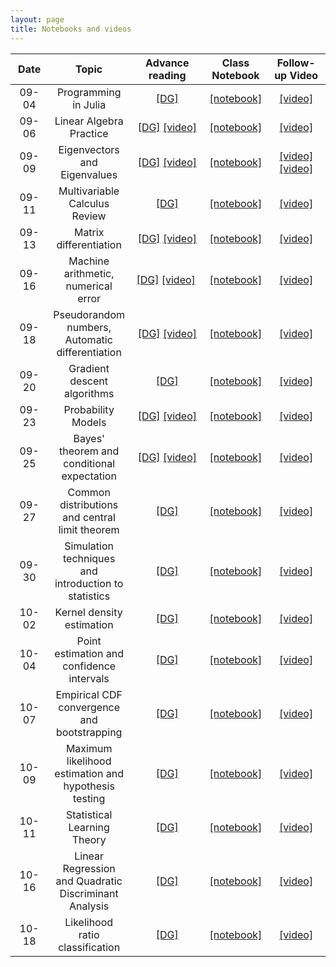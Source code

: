 ```yaml
---
layout: page
title: Notebooks and videos
---
```


<table>
  <thead>
    <tr>
      <th style="text-align: center; width:80px">Date</th>
      <th style="text-align: center">Topic</th>
      <th style="text-align: center; width:125px">Advance reading</th>
      <th style="text-align: center">Class Notebook</th>
      <th style="text-align: center; width:150px">Follow-up Video</th>
    </tr>
  </thead>
  <tbody>
    <tr>
      <td style="text-align: center">09-04</td>
      <td style="text-align: center">Programming in Julia</td>
      <td style="text-align: center"><a href="https://mathigon.org/course/programming-in-julia">[DG]</a></td>
      <td style="text-align: center"><a href="https://nbviewer.jupyter.org/github/data1010/problem-sets/blob/master/09-04/data1010-09-04.ipynb">[notebook]</a></td>
      <td style="text-align: center"><a href="https://youtu.be/nfVHIY_IMF0">[video]</a></td>
    </tr>
    <tr>
      <td style="text-align: center">09-06</td>
      <td style="text-align: center">Linear Algebra Practice</td>
      <td style="text-align: center"><a href="https://mathigon.org/course/linear-algebra">[DG]</a>&nbsp;<a href="https://www.youtube.com/watch?v=pz0WmaOU9Xg">[video]</a></td>
      <td style="text-align: center"><a href="https://nbviewer.jupyter.org/github/data1010/problem-sets/blob/master/09-06/data1010-09-06.ipynb">[notebook]</a></td>
      <td style="text-align: center"><a href="https://youtu.be/Dm7ebJmrBl0">[video]</a></td>
    </tr>
    <tr>
      <td style="text-align: center">09-09</td>
      <td style="text-align: center">Eigenvectors and Eigenvalues</td>
      <td style="text-align: center"><a href="https://mathigon.org/course/linear-algebra/eigenanalysis">[DG]</a>&nbsp;<a href="https://www.youtube.com/watch?v=EMpJ_8hM94c">[video]</a></td>
      <td style="text-align: center"><a href="https://nbviewer.jupyter.org/github/data1010/problem-sets/blob/master/10-16/data1010-09-09.ipynb">[notebook]</a></td>
      <td style="text-align: center"><a href="https://youtu.be/nhK8-CZw0bM">[video]</a> <a href="https://youtu.be/hNWP2HgqKZc">[video]</a></td>
    </tr>
    <tr>
      <td style="text-align: center">09-11</td>
      <td style="text-align: center">Multivariable Calculus Review</td>
      <td style="text-align: center"><a href="https://mathigon.org/course/multivariable-calculus">[DG]</a></td>
      <td style="text-align: center"><a href="https://nbviewer.jupyter.org/github/data1010/problem-sets/blob/master/09-11">[notebook]</a></td>
      <td style="text-align: center"><a href="https://youtu.be/EycEXezPLKo">[video]</a></td>
    </tr>
    <tr>
      <td style="text-align: center">09-13</td>
      <td style="text-align: center">Matrix differentiation</td>
      <td style="text-align: center"><a href="https://mathigon.org/course/multivariable-calculus">[DG]</a>&nbsp;<a href="https://www.youtube.com/watch?v=E9xBvB0wxWI">[video]</a></td>
      <td style="text-align: center"><a href="https://nbviewer.jupyter.org/github/data1010/problem-sets/09-13/data1010-09-13.ipynb">[notebook]</a></td>
      <td style="text-align: center"><a href="https://youtu.be/T8w4BHUCiRo">[video]</a></td>
    </tr>
    <tr>
      <td style="text-align: center">09-16</td>
      <td style="text-align: center">Machine arithmetic, numerical error</td>
      <td style="text-align: center"><a href="https://mathigon.org/course/numerical-computing">[DG]</a>&nbsp;<a href="https://www.youtube.com/watch?v=OLSASJ3b24c">[video]</a>&nbsp;<a href="https://www.youtube.com/watch?v=BJZrpi4vZWg"></a></td>
      <td style="text-align: center"><a href="https://nbviewer.jupyter.org/github/data1010/problem-sets/09-16/data1010-09-16.ipynb">[notebook]</a></td>
      <td style="text-align: center"><a href="https://youtu.be/4MJOxroHo-E">[video]</a></td>
    </tr>
    <tr>
      <td style="text-align: center">09-18</td>
      <td style="text-align: center">Pseudorandom numbers, Automatic differentiation</td>
      <td style="text-align: center"><a href="https://mathigon.org/course/numerical-computing/pseudorandom-number-generation">[DG]</a>&nbsp;<a href="https://www.youtube.com/watch?v=qM9EmmUtX_c">[video]</a></td>
      <td style="text-align: center"><a href="https://nbviewer.jupyter.org/github/data1010/problem-sets/09-18/data1010-09-18.ipynb">[notebook]</a></td>
      <td style="text-align: center"><a href="https://youtu.be/lQVRwkTQPvM">[video]</a></td>
    </tr>
    <tr>
      <td style="text-align: center">09-20</td>
      <td style="text-align: center">Gradient descent algorithms</td>
      <td style="text-align: center"><a href="https://mathigon.org/course/numerical-computing/optimization">[DG]</a></td>
      <td style="text-align: center"><a href="https://nbviewer.jupyter.org/github/data1010/problem-sets/09-20/data1010-09-20.ipynb">[notebook]</a></td>
      <td style="text-align: center"><a href="https://youtu.be/amKu-YPYhto">[video]</a></td>
    </tr>
    <tr>
      <td style="text-align: center">09-23</td>
      <td style="text-align: center">Probability Models</td>
      <td style="text-align: center"><a href="https://mathigon.org/course/intro-probability/">[DG]</a>&nbsp;<a href="https://www.youtube.com/watch?v=zEwXXE4fWRc">[video]</a></td>
      <td style="text-align: center"><a href="https://nbviewer.jupyter.org/github/data1010/problem-sets/09-23/data1010-09-23.ipynb">[notebook]</a></td>
      <td style="text-align: center"><a href="https://youtu.be/WJYjJK79AdY">[video]</a></td>
    </tr>
    <tr>
      <td style="text-align: center">09-25</td>
      <td style="text-align: center">Bayes' theorem and conditional expectation</td>
      <td style="text-align: center"><a href="https://mathigon.org/course/intro-probability/conditional-probability">[DG]</a>&nbsp;<a href="https://www.youtube.com/watch?v=JGeTcRfKgBo">[video]</a></td>
      <td style="text-align: center"><a href="https://nbviewer.jupyter.org/github/data1010/problem-sets/09-25/data1010-09-25.ipynb">[notebook]</a></td>
      <td style="text-align: center"><a href="https://youtu.be/gyBcaND7jQE">[video]</a></td>
    </tr>
    <tr>
      <td style="text-align: center">09-27</td>
      <td style="text-align: center">Common distributions and central limit theorem</td>
      <td style="text-align: center"><a href="https://mathigon.org/course/intro-probability/central-limit-theorem">[DG]</a></td>
      <td style="text-align: center"><a href="https://nbviewer.jupyter.org/github/data1010/problem-sets/09-27/data1010-09-27.ipynb">[notebook]</a></td>
      <td style="text-align: center"><a href="https://youtu.be/xbeVRmuSjiU">[video]</a></td>
    </tr>
    <tr>
      <td style="text-align: center">09-30</td>
      <td style="text-align: center">Simulation techniques and introduction to statistics</td>
      <td style="text-align: center"><a href="https://mathigon.org/course/intro-statistics">[DG]</a></td>
      <td style="text-align: center"><a href="https://nbviewer.jupyter.org/github/data1010/problem-sets/09-30/data1010-09-30.ipynb">[notebook]</a></td>
      <td style="text-align: center"><a href="https://youtu.be/cWYfxhVPBP8">[video]</a></td>
    </tr>
    <tr>
      <td style="text-align: center">10-02</td>
      <td style="text-align: center">Kernel density estimation</td>
      <td style="text-align: center"><a href="https://mathigon.org/course/intro-statistics/estimating-joint-densities">[DG]</a></td>
      <td style="text-align: center"><a href="https://nbviewer.jupyter.org/github/data1010/problem-sets/10-02/data1010-10-02.ipynb">[notebook]</a></td>
      <td style="text-align: center"><a href="https://youtu.be/jl3crfKP4QU">[video]</a></td>
    </tr>
    <tr>
      <td style="text-align: center">10-04</td>
      <td style="text-align: center">Point estimation and confidence intervals</td>
      <td style="text-align: center"><a href="https://mathigon.org/course/intro-statistics/point-estimation">[DG]</a></td>
      <td style="text-align: center"><a href="https://nbviewer.jupyter.org/github/data1010/problem-sets/10-04/data1010-10-04.ipynb">[notebook]</a></td>
      <td style="text-align: center"><a href="https://youtu.be/G-B67j0-JD0">[video]</a></td>
    </tr>
    <tr>
      <td style="text-align: center">10-07</td>
      <td style="text-align: center">Empirical CDF convergence and bootstrapping</td>
      <td style="text-align: center"><a href="https://mathigon.org/course/intro-statistics/empirical-cdf-convergence">[DG]</a></td>
      <td style="text-align: center"><a href="https://nbviewer.jupyter.org/github/data1010/problem-sets/10-07/data1010-10-07.ipynb">[notebook]</a></td>
      <td style="text-align: center"><a href="https://youtu.be/icBDr-Be42k">[video]</a></td>
    </tr>
    <tr>
      <td style="text-align: center">10-09</td>
      <td style="text-align: center">Maximum likelihood estimation and hypothesis testing</td>
      <td style="text-align: center"><a href="https://mathigon.org/course/intro-statistics/maximum-likelihood-estimation">[DG]</a></td>
      <td style="text-align: center"><a href="https://nbviewer.jupyter.org/github/data1010/problem-sets/10-09/data1010-10-09.ipynb">[notebook]</a></td>
      <td style="text-align: center"><a href="https://youtu.be/-2DdcG5Bg2s">[video]</a></td>
    </tr>
    <tr>
      <td style="text-align: center">10-11</td>
      <td style="text-align: center">Statistical Learning Theory</td>
      <td style="text-align: center"><a href="https://mathigon.org/course/machine-learning/introduction">[DG]</a></td>
      <td style="text-align: center"><a href="https://nbviewer.jupyter.org/github/data1010/problem-sets/10-11/data1010-10-11.ipynb">[notebook]</a></td>
      <td style="text-align: center"><a href="https://youtu.be/1B7Nq2Gk_9I">[video]</a></td>
    </tr>
    <tr>
      <td style="text-align: center">10-16</td>
      <td style="text-align: center">Linear Regression and Quadratic Discriminant Analysis</td>
      <td style="text-align: center"><a href="https://mathigon.org/course/machine-learning/introduction">[DG]</a></td>
      <td style="text-align: center"><a href="https://nbviewer.jupyter.org/github/data1010/problem-sets/10-16/data1010-10-16.ipynb">[notebook]</a></td>
      <td style="text-align: center"><a href="https://youtu.be/W_oQma0YwZw">[video]</a></td>
    </tr>
    <tr>
      <td style="text-align: center">10-18</td>
      <td style="text-align: center">Likelihood ratio classification</td>
      <td style="text-align: center"><a href="https://mathigon.org/course/machine-learning/likelihood-ratio-classification">[DG]</a></td>
      <td style="text-align: center"><a href="https://nbviewer.jupyter.org/github/data1010/problem-sets/10-18/data1010-10-18.ipynb">[notebook]</a></td>
      <td style="text-align: center"><a href="https://youtu.be/NbHE_hokUTE">[video]</a></td>
    </tr>
  </tbody>
</table>